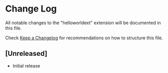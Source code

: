 # Change Log
All notable changes to the "helloworldext" extension will be documented in this file.

Check [Keep a Changelog](http://keepachangelog.com/) for recommendations on how to structure this file.

## [Unreleased]
- Initial release